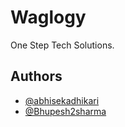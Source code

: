 
# Waglogy

One Step Tech Solutions.


## Authors

- [@abhisekadhikari](https://www.github.com/abhisekadhikari)
- [@Bhupesh2sharma](https://www.github.com/Bhupesh2sharma)

